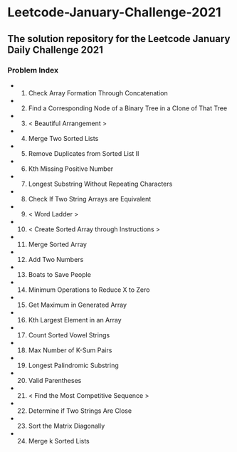 # Leetcode-January-Challenge-2021

## The solution repository for the Leetcode January Daily Challenge 2021

### Problem Index

* 01) Check Array Formation Through Concatenation
* 02) Find a Corresponding Node of a Binary Tree in a Clone of That Tree
* 03) < Beautiful Arrangement >
* 04) Merge Two Sorted Lists 
* 05) Remove Duplicates from Sorted List II 
* 06) Kth Missing Positive Number 
* 07) Longest Substring Without Repeating Characters
* 08) Check If Two String Arrays are Equivalent 
* 09) < Word Ladder >
* 10) < Create Sorted Array through Instructions >
* 11) Merge Sorted Array
* 12) Add Two Numbers
* 13) Boats to Save People
* 14) Minimum Operations to Reduce X to Zero
* 15) Get Maximum in Generated Array
* 16) Kth Largest Element in an Array
* 17) Count Sorted Vowel Strings
* 18) Max Number of K-Sum Pairs
* 19) Longest Palindromic Substring 
* 20) Valid Parentheses
* 21) < Find the Most Competitive Sequence > 
* 22) Determine if Two Strings Are Close
* 23) Sort the Matrix Diagonally 
* 24) Merge k Sorted Lists 

